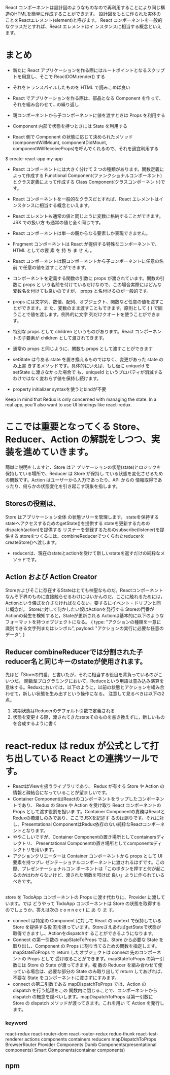React コンポーネントは設計図のようなものなので再利用することにより同じ構造のHTMLを簡単に作成することができます。
設計図をもとに作られた実体の ことをReactエレメント(element)と呼びます。
React コンポーネントを一般的なクラスだとすれば、React エレメントはイ ンスタンスに相当する概念といえます。

# まとめ
- 新たに React アプリケーションを作る際にはルートポイントとなるスクリプトを用意し、そこで ReactDOM.render() する
- それをトランスパイルしたものを HTML で読みこめば良い

- React でアプリケーションを作る際は、部品となる Component を作って、それを組み合わせて…の繰り返し
- 親コンポーネントから子コンポーネントに値を渡すときは Props を利用する
- Component 内部で状態を持つときには State を利用する
- React 側で Component の状態に応じて決められたメソッド(componentWillMount, componentDidMount, componentWillReceiveProps)を呼んでくれるので、それを適宜利用する


$ create-react-app my-app
- React コンポーネントには大きく分けて 2 つの種類があります。関数定義によって作成する Functional Component(ファンクショナルコンポーネント)とクラス定義によって作成する Class Component(クラスコンポーネント)です。
-  React コンポーネントを一般的なクラスだとすれば、React エレメントはイ ンスタンスに相当する概念といえます。
- React エレメントも通常の値と同じように変数に格納することができます。JSX での扱い方 も通常の値と全く同じです。
- React コンポーネントは単一の親からなる要素しか表現できません。
- Fragment コンポーネントは React が提供する特殊なコンポーネントで、HTML としての要 素 を 持 ち ま せ ん 。
- React コンポーネントは親コンポーネントから子コンポーネントに任意の名前 で任意の値を渡すことができます。
- コンポーネントを定義する関数の引数に props が渡されています。関数の引数に props と いう名前を付けているだけなので、この場合実際にはどんな変数名を付けても良いのですが、 props と名付けるのが一般的です。
- props には文字列、数値、配列、オブジェクト、関数など任意の値を渡すことができます。ま た、変数のまま渡すこともできます。原則として { } で囲うことで値を渡します。例外的に文字 列だけクオートを使うことができます。
- 特別な props として children というものがあります。React コンポーネントの子要素が children として渡されてきます。
- 通常の props と同じように、関数も props として渡すことができます

- setState は今ある state を置き換えるものではなく、変更があった state のみ上書 きするメソッドです。具体的にいえば、もし仮に uniqueId を setState に渡さなかった場合で も、uniqueId というプロパティが消滅するわけではなく変わらず値を保持し続けます。
- property initializer syntaxを使うとbindが不要


Keep in mind that Redux is only concerned with managing the state.
In a real app, you'll also want to use UI bindings like react-redux.
# ここでは重要となってくる Store、Reducer、Action の解説をしつつ、実装を進めていきます。
簡単に説明をしますと、Store はア プリケーションの状態(state)とロジックを保持している場所で、Reducer は Store が保持し ている状態を変化させるための関数です。Action はユーザーから入力であったり、API からの 情報取得であったり、何らかの状態変化を引き起こす現象を指します。
## Storesの役割は、
Store はアプリケーション全体 の状態ツリーを管理します。
stateを保持する
stateへアクセスするためのgetState()を提供する
stateを更新するためのdispatch(action)を提供する
リスナーを登録するためのsubscribe(listener)を提供する
storeをつくるには、combineReducerでつくられたreducerをcreateStore()へ渡します。
- reducerは、現在のstateとactionを受けて新しいstateを返すだけの純粋なメソッドです。
## Action および Action Creator
Storeおよびそこに存在するStateはとても神聖なものだ。Reactコンポーネントなんぞ下界のものに直接触らせるわけにはいかんのだ。ここに触れるためには，Actionという儀式を介さなければならない。要するにイベント・ドリブンと同じ概念だ。
Storeに対して何かしたい奴はActionを発行する
Storeの門番がActionの発生を検知すると，Stateが更新される
Actionは基本的に以下のようなフォーマットを持つオブジェクトになる。
{
    type: "アクションの種類を一意に識別できる文字列またはシンボル",
    payload: "アクションの実行に必要な任意のデータ",
}
## Reducer combineReducerでは分割された子reducer名と同じキーのstateが使用されます。
先ほど「Storeの門番」と書いたが，それに相当する役目を背負っているのがこいつだ。
関数型プログラミングにおいて，Reduceという用語は畳み込み演算を意味する。Reduxにおいては，以下のように，以前の状態とアクションを組み合わせて，新しい状態を生み出すという操作になる。
注意して見るべきは以下の2点。
1. 初期状態はReducerのデフォルト引数で定義される
2. 状態を変更する際，渡されてきたstateそのものを書き換えずに，新しいものを合成するように書く

# react-redux は redux が公式として打ち出している React との連携ツールです。
- ReactはViewを扱うライブラリであり、 Redux が有する Store や Action の情報と疎結合になっていることが望ましいです。
- Container ComponentはReactのコンポーネントをラップしたコンポーネントであり、 Redux の Store や Action を受け取り React コンポーネントの Props として渡す役割を担いま す。Container Componentの責務はReactとReduxの橋渡しのみであり、ここでJSXを記述す るのは誤りです。それに対し、Presentational ComponentはRedux依存のない純粋なReactコンポーネントとなります。
- ややこしいですが、Container Componentの置き場所としてcontainersディレクトリ、 Presentational Componentの置き場所としてcomponentsディレクトリを用います。
- アクションクリエーターは Container コンポーネントから props として UI 要素を持つプレ ゼンテーショナルコンポーネントに渡されるはずです。この際、プレゼンテーショナルコン ポーネントは「このボタンを押すと何が起こるのかはわからないけど、渡された関数を叩けば 良い」ように作られているべきです。
## <Provider store={store}>
store を TodoApp コンポーネントの Props に渡す代わりに、Provider に渡しています。では どうやって TodoApp コンポーネントは Store の状態を取得するのでしょうか。答えは次の c o n n e c t に あ り ま す。
- connect は特定の Component に対して React の context で保持している Store を提供する役 割を担っています。StoreさえあればgetStateで状態が取得できますし、Actionをdispatchす ることができるようになります。
- Connect の第一引数の mapStateToProps では、Store から必要な State を取り出し、Component の Props に割り当てるための関数を指定します。mapStateToProps で return したオブジェクトは connect 先のコンポーネントの Props として 受け取ることができます。mapStateToProps の第一引数には Store の State が渡ってきます。複 数の Reducer を組み合わせて使っている場合は、必要な部分の State のみ取り出して return してあげれば、不要な State をコンポーネントに渡さずにすみます。
- connect の第二引数である mapDispatchToProps では、Action の dispatch を行う処理をこの 関数内に閉じることで、コンポーネントから dispatch の概念を隠ぺいします。mapDispatchToProps は第一引数に Store の dispatch メソッドが渡ってきます。これを用い て Action を発行します。

### keyword
react-redux react-router-dom react-router-redux redux-thunk react-test-renderer
actions components containers reducers
mapDispatchToProps BrowserRouter
Provider Components Dumb Components(presentational components) Smart Components(container components)

## npm
